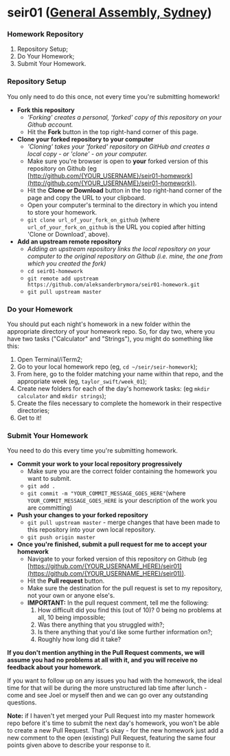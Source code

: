 
# seir01 ([General Assembly, Sydney](https://generalassemb.ly/sydney))

### Homework Repository

1. Repository Setup;
2. Do Your Homework;
3. Submit Your Homework.

### Repository Setup

You only need to do this once, not every time you're submitting homework!

- **Fork this repository**
  - _'Forking' creates a personal, 'forked' copy of this repository on your Github account._
  - Hit the **Fork** button in the top right-hand corner of this page.
- **Clone your forked repository to your computer**
  - _'Cloning' takes your 'forked' repository on GitHub and creates a local copy - or 'clone' - on your computer._
  - Make sure you're browser is open to **your** forked version of this repository on Github (eg [http://github.com/{YOUR_USERNAME}/seir01-homework](http://github.com/{YOUR_USERNAME}/seir01-homework)).
  - Hit the **Clone or Download** button in the top right-hand corner of the page and copy the URL to your clipboard.
  - Open your computer's terminal to the directory in which you intend to store your homework.
  - `git clone url_of_your_fork_on_github` (where `url_of_your_fork_on_github` is the URL you copied after hitting 'Clone or Download', above).
- **Add an upstream remote repository**
  - _Adding an upstream repository links the local repository on your computer to the original repository on Github (i.e. mine, the one from which you created the fork)_
  - `cd seir01-homework`
  - `git remote add upstream https://github.com/aleksanderbrymora/seir01-homework.git`
  - `git pull upstream master`

### Do your Homework

You should put each night's homework in a new folder within the appropriate directory of your homework repo. So, for day two, where you have two tasks ("Calculator" and "Strings"), you might do something like this:

1. Open Terminal/iTerm2;
2. Go to your local homework repo (eg, `cd ~/seir/seir-homework`);
3. From here, go to the folder matching your name within that repo, and the appropriate week (eg, `taylor_swift/week_01`);
4. Create new folders for each of the day's homework tasks: (eg `mkdir calculator` and `mkdir strings`);
5. Create the files necessary to complete the homework in their respective directories;
6. Get to it!

### Submit Your Homework

You need to do this every time you're submitting homework.

- **Commit your work to your local repository progressively**
  - Make sure you are the correct folder containing the homework you want to submit.
  - `git add .`
  - `git commit -m "YOUR_COMMIT_MESSAGE_GOES_HERE"`(where `YOUR_COMMIT_MESSAGE_GOES_HERE` is your description of the work you are committing)
- **Push your changes to your forked repository**
  - `git pull upstream master` - merge changes that have been made to this repository into your own local repository.
  - `git push origin master`
- **Once you're finished, submit a pull request for me to accept your homework**
  - Navigate to your forked version of this repository on Github (eg [https://github.com/{YOUR_USERNAME_HERE}/seir01](https://github.com/{YOUR_USERNAME_HERE}/seir01)).
  - Hit the **Pull request** button.
  - Make sure the destination for the pull request is set to my repository, not your own or anyone else's.
  * **IMPORTANT:** In the pull request comment, tell me the following:
    1. How difficult did you find this (out of 10)? 0 being no problems at all, 10 being impossible;
    2. Was there anything that you struggled with?;
    3. Is there anything that you'd like some further information on?;
    4. Roughly how long did it take?

**If you don't mention anything in the Pull Request comments, we will assume you had no problems at all with it, and you will receive no feedback about your homework.**

If you want to follow up on any issues you had with the homework, the ideal time for that will be during the more unstructured lab time after lunch - come and see Joel or myself then and we can go over any outstanding questions.

**Note:** if I haven't yet merged your Pull Request into my master homework repo before it's time to submit the next day's homework, you won't be able to create a new Pull Request. That's okay - for the new homework just add a new comment to the open (existing) Pull Request, featuring the same four points given above to describe your response to it.
